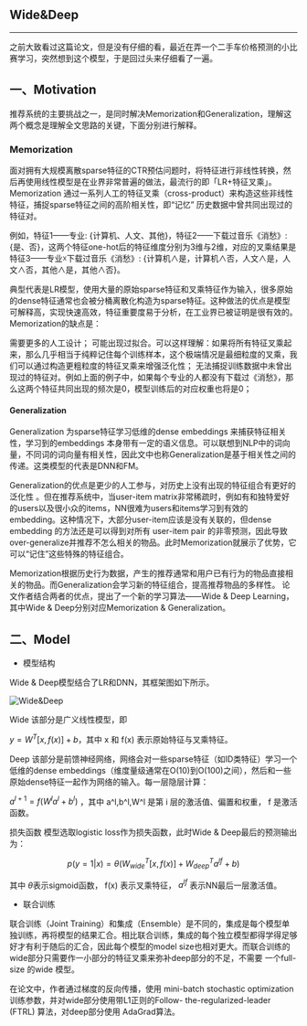 ## Wide&Deep

---

之前大致看过这篇论文，但是没有仔细的看，最近在弄一个二手车价格预测的小比赛学习，突然想到这个模型，于是回过头来仔细看了一遍。


## 一、Motivation
推荐系统的主要挑战之一，是同时解决Memorization和Generalization，理解这两个概念是理解全文思路的关键，下面分别进行解释。

### Memorization
面对拥有大规模离散sparse特征的CTR预估问题时，将特征进行非线性转换，然后再使用线性模型是在业界非常普遍的做法，最流行的即「LR+特征叉乘」。Memorization 通过一系列人工的特征叉乘（cross-product）来构造这些非线性特征，捕捉sparse特征之间的高阶相关性，即“记忆” 历史数据中曾共同出现过的特征对。

例如，特征1——专业: {计算机、人文、其他}，特征2——下载过音乐《消愁》:{是、否}，这两个特征one-hot后的特征维度分别为3维与2维，对应的叉乘结果是特征3——专业☓下载过音乐《消愁》: {计算机∧是，计算机∧否，人文∧是，人文∧否，其他∧是，其他∧否}。

典型代表是LR模型，使用大量的原始sparse特征和叉乘特征作为输入，很多原始的dense特征通常也会被分桶离散化构造为sparse特征。这种做法的优点是模型可解释高，实现快速高效，特征重要度易于分析，在工业界已被证明是很有效的。Memorization的缺点是：

需要更多的人工设计；
可能出现过拟合。可以这样理解：如果将所有特征叉乘起来，那么几乎相当于纯粹记住每个训练样本，这个极端情况是最细粒度的叉乘，我们可以通过构造更粗粒度的特征叉乘来增强泛化性；
无法捕捉训练数据中未曾出现过的特征对。例如上面的例子中，如果每个专业的人都没有下载过《消愁》，那么这两个特征共同出现的频次是0，模型训练后的对应权重也将是0；


#### Generalization
Generalization 为sparse特征学习低维的dense embeddings 来捕获特征相关性，学习到的embeddings 本身带有一定的语义信息。可以联想到NLP中的词向量，不同词的词向量有相关性，因此文中也称Generalization是基于相关性之间的传递。这类模型的代表是DNN和FM。

Generalization的优点是更少的人工参与，对历史上没有出现的特征组合有更好的泛化性 。但在推荐系统中，当user-item matrix非常稀疏时，例如有和独特爱好的users以及很小众的items，NN很难为users和items学习到有效的embedding。这种情况下，大部分user-item应该是没有关联的，但dense embedding 的方法还是可以得到对所有 user-item pair 的非零预测，因此导致 over-generalize并推荐不怎么相关的物品。此时Memorization就展示了优势，它可以“记住”这些特殊的特征组合。

Memorization根据历史行为数据，产生的推荐通常和用户已有行为的物品直接相关的物品。而Generalization会学习新的特征组合，提高推荐物品的多样性。 论文作者结合两者的优点，提出了一个新的学习算法——Wide & Deep Learning，其中Wide & Deep分别对应Memorization & Generalization。

## 二、Model

 - 模型结构

Wide & Deep模型结合了LR和DNN，其框架图如下所示。

![Wide&Deep](https://img-blog.csdn.net/20171007203832263?watermark/2/text/aHR0cDovL2Jsb2cuY3Nkbi5uZXQvZ29vZ2xlMTk4OTAxMDI=/font/5a6L5L2T/fontsize/400/fill/I0JBQkFCMA==/dissolve/70/gravity/SouthEast)

Wide 该部分是广义线性模型，即

$y = W^T [x,f(x)]+b$，其中 x 和 f(x) 表示原始特征与叉乘特征。

Deep 该部分是前馈神经网络，网络会对一些sparse特征（如ID类特征）学习一个低维的dense embeddings（维度量级通常在O(10)到O(100)之间），然后和一些原始dense特征一起作为网络的输入。每一层隐层计算：

$a^{l+1}=f(W^l a^l+ b^l)$ ，其中 a^l,b^l,W^l 是第 i 层的激活值、偏置和权重， f 是激活函数。

损失函数 模型选取logistic loss作为损失函数，此时Wide & Deep最后的预测输出为：

$$
p(y=1|x) = \theta(W^T_{wide}[x,f(x)]+W^T_{deep} a^{lf}+b)
$$

其中 $\theta$表示sigmoid函数， f(x) 表示叉乘特征， $a^{lf}$ 表示NN最后一层激活值。


 - 联合训练

联合训练（Joint Training）和集成（Ensemble）是不同的，集成是每个模型单独训练，再将模型的结果汇合。相比联合训练，集成的每个独立模型都得学得足够好才有利于随后的汇合，因此每个模型的model size也相对更大。而联合训练的wide部分只需要作一小部分的特征叉乘来弥补deep部分的不足，不需要 一个full-size 的wide 模型。

在论文中，作者通过梯度的反向传播，使用 mini-batch stochastic optimization 训练参数，并对wide部分使用带L1正则的Follow- the-regularized-leader (FTRL) 算法，对deep部分使用 AdaGrad算法。